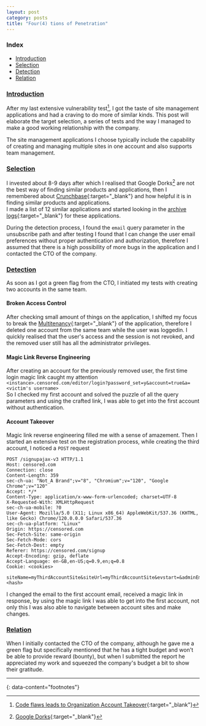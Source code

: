 ```yaml
---
layout: post
category: posts
title: "Four(4) tions of Penetration"
---
```

### Index
- [Introduction](#introduction)
- [Selection](#selection)
- [Detection](#detection)
- [Relation](#relation)

### [Introduction](#introduction)
After my last extensive vulnerability test[^1], I got the taste of site management applications and had a craving to do more of similar kinds. This post will elaborate the target selection, a series of tests and the way I managed to make a good working relationship with the company.<br/>

The site management applications I choose typically include the capability of creating and managing multiple sites in one account and also supports team management.

### [Selection](#selection)
I invested about 8-9 days after which I realised that Google Dorks[^2] are not the best way of finding similar products and applications, then I remembered about [Crunchbase](https://crunchbase.com){:target="_blank"} and how helpful it is in finding similar products and applications.<br/>
I made a list of 12 similar applications and started looking in the [archive logs](https://mr23r0.github.io/uncovering-the-secrets-part-1.html){:target="_blank"} for these applications.


During the detection process, I found the `email` query parameter in the unsubscribe path and after testing I found that I can change the user email preferences without proper authentication and authorization, therefore I assumed that there is a high possibility of more bugs in the application and I contacted the CTO of the company.

### [Detection](#detection)
As soon as I got a green flag from the CTO, I initiated my tests with creating two accounts in the same team.<br/>

#### Broken Access Control
 After checking small amount of things on the application, I shifted my focus to break the [Multitenancy](https://www.cloudflare.com/learning/cloud/what-is-multitenancy){:target="_blank"} of the application, therefore I deleted one account from the same team while the user was loggedin. I quickly realised that the user's access and the session is not revoked, and the removed user still has all the administrator privileges.

#### Magic Link Reverse Engineering
 After creating an account for the previously removed user, the first time login magic link caught my attention `<instance>.censored.com/editor/login?password_set=y&account=true&a=<victim's username>`<br/>
 So I checked my first account and solved the puzzle of all the query parameters and using the crafted link, I was able to get into the first account without authentication.

#### Account Takeover
 Magic link reverse engineering filled me with a sense of amazement.
 Then I started an extensive test on the registration process, while creating the third account, I noticed a `POST` request

```
POST /signupajax-v3 HTTP/1.1
Host: censored.com
Connection: close
Content-Length: 359
sec-ch-ua: "Not_A Brand";v="8", "Chromium";v="120", "Google Chrome";v="120"
Accept: */*
Content-Type: application/x-www-form-urlencoded; charset=UTF-8
X-Requested-With: XMLHttpRequest
sec-ch-ua-mobile: ?0
User-Agent: Mozilla/5.0 (X11; Linux x86_64) AppleWebKit/537.36 (KHTML, like Gecko) Chrome/120.0.0.0 Safari/537.36
sec-ch-ua-platform: "Linux"
Origin: https://censored.com
Sec-Fetch-Site: same-origin
Sec-Fetch-Mode: cors
Sec-Fetch-Dest: empty
Referer: https://censored.com/signup
Accept-Encoding: gzip, deflate
Accept-Language: en-GB,en-US;q=0.9,en;q=0.8
Cookie: <cookies>

siteName=myThirdAccountSite&siteUrl=myThirdAccountSite&evstart=&adminEmail=root@mr23r0.rocks&duplicate=false&hash=<hash>
```
I changed the email to the first account email, received a magic link in response, by using the magic link I was able to get into the first account, not only this I was also able to navigate between account sites and make changes.

### [Relation](#relation)
When I initially contacted the CTO of the company, although he gave me a green flag but specifically mentioned that he has a tight budget and won't be able to provide reward (bounty), but when I submitted the report he appreciated my work and squeezed the company's budget a bit to show their gratitude.


---
{: data-content="footnotes"}

[^1]: [Code flaws leads to Organization Account Takeover](https://mr23r0.github.io/code-flaws-part-1.html){:target="_blank"}
[^2]: [Google Dorks](https://book.hacktricks.xyz/generic-methodologies-and-resources/external-recon-methodology/github-leaked-secrets){:target="_blank"}

